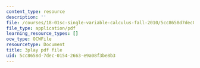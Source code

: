 ```yaml
---
content_type: resource
description: ''
file: /courses/18-01sc-single-variable-calculus-fall-2010/5cc8658d7dec01542663e9a08f3be8b3_7vVBtiVXIw.pdf
file_type: application/pdf
learning_resource_types: []
ocw_type: OCWFile
resourcetype: Document
title: 3play pdf file
uid: 5cc8658d-7dec-0154-2663-e9a08f3be8b3
---
```

